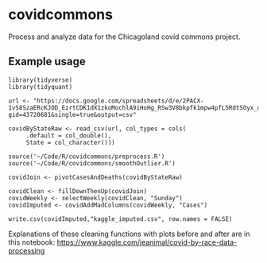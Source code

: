 # covidcommons
Process and analyze data for the Chicagoland covid commons project.

## Example usage

```
library(tidyverse)
library(tidyquant)

url <- "https://docs.google.com/spreadsheets/d/e/2PACX-1vS8SzaERcKJOD_EzrtCDK1dX1zkoMochlA9iHoHg_RSw3V8bkpfk1mpw4pfL5RdtSOyx_oScsUtyXyk/pub?gid=43720681&single=true&output=csv"

covidByStateRaw <- read_csv(url, col_types = cols(
     .default = col_double(),
     State = col_character()))

source('~/Code/R/covidcommons/preprocess.R')
source('~/Code/R/covidcommons/smoothOutlier.R')

covidJoin <- pivotCasesAndDeaths(covidByStateRaw)

covidClean <- fillDownThenUp(covidJoin)
covidWeekly <- selectWeekly(covidClean, "Sunday")
covidImputed <- covidAddMadColumns(covidWeekly, "Cases")

write.csv(covidImputed,"kaggle_imputed.csv", row.names = FALSE)
```


Explanations of these cleaning functions with plots before and after are in this notebook: https://www.kaggle.com/jeanimal/covid-by-race-data-processing
